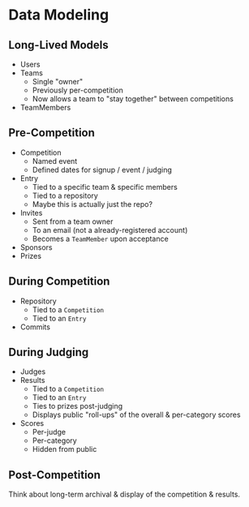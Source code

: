 # Data Modeling


## Long-Lived Models

* Users
* Teams
  - Single "owner"
  - Previously per-competition
  - Now allows a team to "stay together" between competitions
* TeamMembers


## Pre-Competition

* Competition
  - Named event
  - Defined dates for signup / event / judging
* Entry
  - Tied to a specific team & specific members
  - Tied to a repository
  - Maybe this is actually just the repo?
* Invites
  - Sent from a team owner
  - To an email (not a already-registered account)
  - Becomes a `TeamMember` upon acceptance
* Sponsors
* Prizes


## During Competition

* Repository
  - Tied to a `Competition`
  - Tied to an `Entry`
* Commits


## During Judging

* Judges
* Results
  - Tied to a `Competition`
  - Tied to an `Entry`
  - Ties to prizes post-judging
  - Displays public "roll-ups" of the overall & per-category scores
* Scores
  - Per-judge
  - Per-category
  - Hidden from public


## Post-Competition

Think about long-term archival & display of the competition & results.
